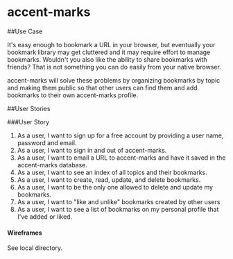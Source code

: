 # accent-marks

##Use Case

It's easy enough to bookmark a URL in your browser, but eventually your bookmark library may get cluttered and it may require effort to manage bookmarks. Wouldn't you also like the ability to share bookmarks with friends? That is not something you can do easily from your native browser.

accent-marks will solve these problems by organizing bookmarks by topic and making them public so that other users can find them and add bookmarks to their own accent-marks profile.

##User Stories

###User Story

1. As a user, I want to sign up for a free account by providing a user name, password and email.
2. As a user, I want to sign in and out of accent-marks.
3. As a user, I want to email a URL to accent-marks and have it saved in the accent-marks database.
4. As a user, I want to see an index of all topics and their bookmarks.
5. As a user, I want to create, read, update, and delete bookmarks.
6. As a user, I want to be the only one allowed to delete and update my bookmarks.
7. As a user, I want to "like and unlike" bookmarks created by other users
8. As a user, I want to see a list of bookmarks on my personal profile that I've added or liked.

#### Wireframes

See local directory.
